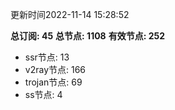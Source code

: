 更新时间2022-11-14 15:28:52

**总订阅: 45**
**总节点: 1108**
**有效节点: 252**
- ssr节点: 13
- v2ray节点: 166
- trojan节点: 69
- ss节点: 4
